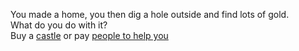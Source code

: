 You made a home, you then dig a hole outside and find lots of gold.  
What do you do with it?  
Buy a [castle](castle.md) or pay [people to help you](people.md)
